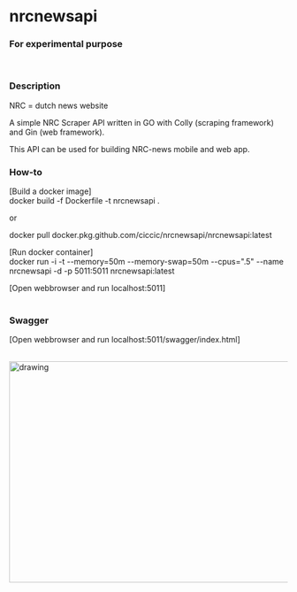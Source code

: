 # nrcnewsapi
### For experimental purpose
<br/>

### Description
NRC = dutch news website

A simple NRC Scraper API written in GO with Colly (scraping framework) and Gin (web framework).

This API can be used for building NRC-news mobile and web app.
<br/>

### How-to
[Build a docker image]<br/>
docker build -f Dockerfile -t nrcnewsapi .

or

docker pull docker.pkg.github.com/ciccic/nrcnewsapi/nrcnewsapi:latest

[Run docker container]<br/>
docker run -i -t --memory=50m --memory-swap=50m --cpus=".5" --name nrcnewsapi -d -p 5011:5011 nrcnewsapi:latest

[Open webbrowser and run localhost:5011]<br/>
<br/>

### Swagger
[Open webbrowser and run localhost:5011/swagger/index.html]<br/>
<br/>

<img src="../master/welcomedragon.png"
alt="drawing" width="800" height="400"/>
